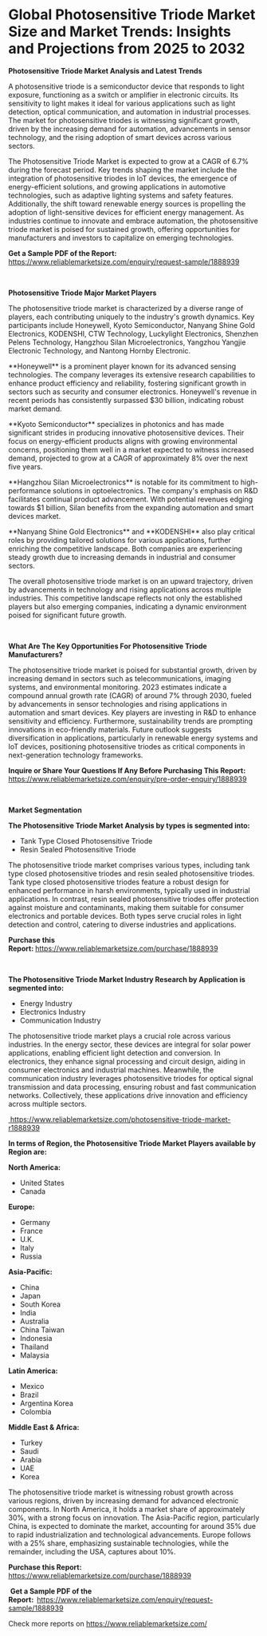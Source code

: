 <p><h1>Global Photosensitive Triode Market Size and Market Trends: Insights and Projections from 2025 to 2032</h1></p><p><strong>Photosensitive Triode Market Analysis and Latest Trends</strong></p>
<p><p>A photosensitive triode is a semiconductor device that responds to light exposure, functioning as a switch or amplifier in electronic circuits. Its sensitivity to light makes it ideal for various applications such as light detection, optical communication, and automation in industrial processes. The market for photosensitive triodes is witnessing significant growth, driven by the increasing demand for automation, advancements in sensor technology, and the rising adoption of smart devices across various sectors.</p><p>The Photosensitive Triode Market is expected to grow at a CAGR of 6.7% during the forecast period. Key trends shaping the market include the integration of photosensitive triodes in IoT devices, the emergence of energy-efficient solutions, and growing applications in automotive technologies, such as adaptive lighting systems and safety features. Additionally, the shift toward renewable energy sources is propelling the adoption of light-sensitive devices for efficient energy management. As industries continue to innovate and embrace automation, the photosensitive triode market is poised for sustained growth, offering opportunities for manufacturers and investors to capitalize on emerging technologies.</p></p>
<p><strong>Get a Sample PDF of the Report:&nbsp;</strong> <a href="https://www.reliablemarketsize.com/enquiry/request-sample/1888939?utm_campaign=1133&utm_medium=2&utm_source=Github&utm_content=ia&utm_term=14012025&utm_id=photosensitive-triode">https://www.reliablemarketsize.com/enquiry/request-sample/1888939</a></p>
<p>&nbsp;</p>
<p><strong>Photosensitive Triode Major Market Players</strong></p>
<p><p>The photosensitive triode market is characterized by a diverse range of players, each contributing uniquely to the industry's growth dynamics. Key participants include Honeywell, Kyoto Semiconductor, Nanyang Shine Gold Electronics, KODENSHI, CTW Technology, Luckylight Electronics, Shenzhen Pelens Technology, Hangzhou Silan Microelectronics, Yangzhou Yangjie Electronic Technology, and Nantong Hornby Electronic.</p><p>**Honeywell** is a prominent player known for its advanced sensing technologies. The company leverages its extensive research capabilities to enhance product efficiency and reliability, fostering significant growth in sectors such as security and consumer electronics. Honeywell's revenue in recent periods has consistently surpassed $30 billion, indicating robust market demand.</p><p>**Kyoto Semiconductor** specializes in photonics and has made significant strides in producing innovative photosensitive devices. Their focus on energy-efficient products aligns with growing environmental concerns, positioning them well in a market expected to witness increased demand, projected to grow at a CAGR of approximately 8% over the next five years.</p><p>**Hangzhou Silan Microelectronics** is notable for its commitment to high-performance solutions in optoelectronics. The company's emphasis on R&D facilitates continual product advancement. With potential revenues edging towards $1 billion, Silan benefits from the expanding automation and smart devices market.</p><p>**Nanyang Shine Gold Electronics** and **KODENSHI** also play critical roles by providing tailored solutions for various applications, further enriching the competitive landscape. Both companies are experiencing steady growth due to increasing demands in industrial and consumer sectors.</p><p>The overall photosensitive triode market is on an upward trajectory, driven by advancements in technology and rising applications across multiple industries. This competitive landscape reflects not only the established players but also emerging companies, indicating a dynamic environment poised for significant future growth.</p></p>
<p>&nbsp;</p>
<p><strong>What Are The Key Opportunities For Photosensitive Triode Manufacturers?</strong></p>
<p><p>The photosensitive triode market is poised for substantial growth, driven by increasing demand in sectors such as telecommunications, imaging systems, and environmental monitoring. 2023 estimates indicate a compound annual growth rate (CAGR) of around 7% through 2030, fueled by advancements in sensor technologies and rising applications in automation and smart devices. Key players are investing in R&D to enhance sensitivity and efficiency. Furthermore, sustainability trends are prompting innovations in eco-friendly materials. Future outlook suggests diversification in applications, particularly in renewable energy systems and IoT devices, positioning photosensitive triodes as critical components in next-generation technology frameworks.</p></p>
<p><strong>Inquire or Share Your Questions If Any Before Purchasing This Report:</strong> <a href="https://www.reliablemarketsize.com/enquiry/pre-order-enquiry/1888939?utm_campaign=1133&utm_medium=2&utm_source=Github&utm_content=ia&utm_term=14012025&utm_id=photosensitive-triode">https://www.reliablemarketsize.com/enquiry/pre-order-enquiry/1888939</a></p>
<p>&nbsp;</p>
<p><strong>Market Segmentation</strong></p>
<p><strong>The Photosensitive Triode Market Analysis by types is segmented into:</strong></p>
<p><ul><li>Tank Type Closed Photosensitive Triode</li><li>Resin Sealed Photosensitive Triode</li></ul></p>
<p><p>The photosensitive triode market comprises various types, including tank type closed photosensitive triodes and resin sealed photosensitive triodes. Tank type closed photosensitive triodes feature a robust design for enhanced performance in harsh environments, typically used in industrial applications. In contrast, resin sealed photosensitive triodes offer protection against moisture and contaminants, making them suitable for consumer electronics and portable devices. Both types serve crucial roles in light detection and control, catering to diverse industries and applications.</p></p>
<p><strong>Purchase this Report:&nbsp;</strong><a href="https://www.reliablemarketsize.com/purchase/1888939?utm_campaign=1133&utm_medium=2&utm_source=Github&utm_content=ia&utm_term=14012025&utm_id=photosensitive-triode">https://www.reliablemarketsize.com/purchase/1888939</a></p>
<p>&nbsp;</p>
<p><strong>The Photosensitive Triode Market Industry Research by Application is segmented into:</strong></p>
<p><ul><li>Energy Industry</li><li>Electronics Industry</li><li>Communication Industry</li></ul></p>
<p><p>The photosensitive triode market plays a crucial role across various industries. In the energy sector, these devices are integral for solar power applications, enabling efficient light detection and conversion. In electronics, they enhance signal processing and circuit design, aiding in consumer electronics and industrial machines. Meanwhile, the communication industry leverages photosensitive triodes for optical signal transmission and data processing, ensuring robust and fast communication networks. Collectively, these applications drive innovation and efficiency across multiple sectors.</p></p>
<p><a href="https://www.reliablemarketsize.com/photosensitive-triode-market-r1888939?utm_campaign=1133&utm_medium=2&utm_source=Github&utm_content=ia&utm_term=14012025&utm_id=photosensitive-triode">&nbsp;https://www.reliablemarketsize.com/photosensitive-triode-market-r1888939</a></p>
<p><strong>In terms of Region, the Photosensitive Triode Market Players available by Region are:</strong></p>
<p>
    <p> <strong> North America: </strong>
        <ul>
            <li>United States</li>
            <li>Canada</li>
        </ul>
        </p> 
    <p> <strong> Europe: </strong>
        <ul>
            <li>Germany</li>
            <li>France</li>
            <li>U.K.</li>
            <li>Italy</li>
            <li>Russia</li>
        </ul>
        </p> 
    <p> <strong> Asia-Pacific: </strong>
        <ul>
            <li>China</li>
            <li>Japan</li>
            <li>South Korea</li>
            <li>India</li>
            <li>Australia</li>
            <li>China Taiwan</li>
            <li>Indonesia</li>
            <li>Thailand</li>
            <li>Malaysia</li>
        </ul>
        </p> 
    <p> <strong> Latin America: </strong>
        <ul>
            <li>Mexico</li>
            <li>Brazil</li>
            <li>Argentina Korea</li>
            <li>Colombia</li>
        </ul>
        </p> 
    <p> <strong> Middle East & Africa: </strong>
        <ul>
            <li>Turkey</li>
            <li>Saudi</li>
            <li>Arabia</li>
            <li>UAE</li>
            <li>Korea</li>
        </ul>
    </p>
    </p>
<p><p>The photosensitive triode market is witnessing robust growth across various regions, driven by increasing demand for advanced electronic components. In North America, it holds a market share of approximately 30%, with a strong focus on innovation. The Asia-Pacific region, particularly China, is expected to dominate the market, accounting for around 35% due to rapid industrialization and technological advancements. Europe follows with a 25% share, emphasizing sustainable technologies, while the remainder, including the USA, captures about 10%.</p></p>
<p><strong>Purchase this Report: </strong><a href="https://www.reliablemarketsize.com/purchase/1888939?utm_campaign=1133&utm_medium=2&utm_source=Github&utm_content=ia&utm_term=14012025&utm_id=photosensitive-triode">https://www.reliablemarketsize.com/purchase/1888939</a></p>
<p>&nbsp;<strong>Get a Sample PDF of the Report:&nbsp;&nbsp;</strong><a href="https://www.reliablemarketsize.com/enquiry/request-sample/1888939?utm_campaign=1133&utm_medium=2&utm_source=Github&utm_content=ia&utm_term=14012025&utm_id=photosensitive-triode">https://www.reliablemarketsize.com/enquiry/request-sample/1888939</a></p>
<p><strong></strong></p>
<p>Check more reports on <a href="https://www.reliablemarketsize.com/?utm_campaign=1133&utm_medium=2&utm_source=Github&utm_content=ia&utm_term=14012025&utm_id=photosensitive-triode">https://www.reliablemarketsize.com/</a></p>